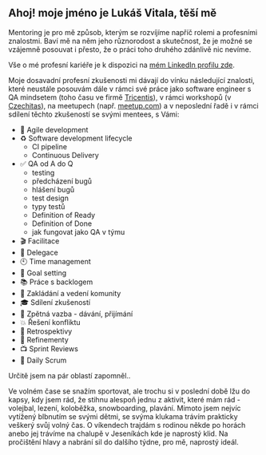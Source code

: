 ## Ahoj! moje jméno je Lukáš Vitala, těší mě
Mentoring je pro mě způsob, kterým se rozvíjíme napříč rolemi a profesními znalostmi. Baví mě na něm jeho různorodost a skutečnost, že je možné se vzájemně posouvat i přesto, že o práci toho druhého zdánlivě nic nevíme.

Vše o mé profesní kariéře je k dispozici na [mém LinkedIn profilu zde](https://www.linkedin.com/in/lukas-vitala-78121061/).

Moje dosavadní profesní zkušenosti mi dávají do vínku následující znalosti, které neustále posouvám dále v rámci své práce jako software engineer s QA mindsetem (toho času ve firmě [Tricentis](https://www.tricentis.com/products?utm_source=google&utm_medium=paidsearch&utm_campaign=Tricentis_Search_Brand_High_EMEA_EN&utm_term=tricentis&gclid=CjwKCAiA_6yfBhBNEiwAkmXy54V6Hj-DVl6i1vpJKdFwvLDsDNJwYoPbLjFxaMp0vf4ukUxFq3T2OxoCpCEQAvD_BwE)), v rámci workshopů (v [Czechitas](https://www.czechitas.cz)), na meetupech (např. [meetup.com](https://www.meetup.com/techmeetupostrava/)) a v neposlední řadě i v rámci sdílení těchto zkušeností se svými mentees, s Vámi:
* 🚀 Agile development
* ♻️ Software development lifecycle
  * CI pipeline
  * Continuous Delivery
* ✅ QA od A do Q
  * testing
  * předcházení bugů
  * hlášení bugů
  * test design
  * typy testů
  * Definition of Ready
  * Definition of Done
  * jak fungovat jako QA v týmu
* 🎬 Facilitace
* 🐝 Delegace
* 🕙 Time management
* 🎯 Goal setting
* 📚 Práce s backlogem
* 👥 Zakládání a vedení komunity
* 🎓 Sdílení zkušeností
* 📣 Zpětná vazba - dávání, přijímání
* 💥 Řešení konfliktu
* 📝 Retrospektivy
* 🔪 Refinementy
* 📺 Sprint Reviews
* 📅 Daily Scrum

Určitě jsem na pár oblastí zapomněl..

Ve volném čase se snažím sportovat, ale trochu si v poslední době lžu do kapsy, kdy jsem rád, že stihnu alespoň jednu z aktivit, které mám rád - volejbal, lezení, koloběžka, snowboarding, plavání.
Mimoto jsem nejvíc vytížený blbnutím se svými dětmi, se svýma klukama trávím prakticky veškerý svůj volný čas.
O víkendech trajdám s rodinou někde po horách anebo jej trávíme na chalupě v Jeseníkách kde je naprostý klid. Na pročištění hlavy a nabrání sil do dalšího týdne, pro mě, naprostý ideál.
